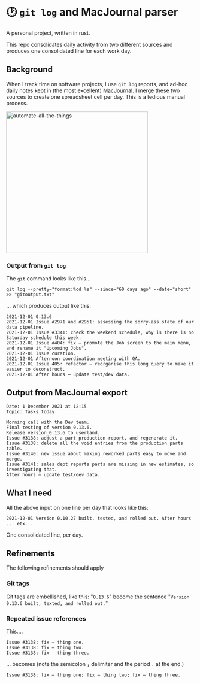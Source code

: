 # 🕑 `git log` and MacJournal parser

A personal project, written in rust.

This repo consolidates daily activity from two different sources and produces one consolidated line for each work day.

## Background

When I track time on software projects, I use `git log` reports, and ad-hoc daily notes kept in (the most excellent) [MacJournal](https://danschimpf.com/). I merge these two sources to create one spreadsheet cell per day. This is a tedious manual process.

<img width="378" alt="automate-all-the-things" src="https://user-images.githubusercontent.com/80144/145323062-b6fadc17-34ff-4369-baea-de9420f9f288.png">


### Output from `git log`

The `git` command looks like this...

```
git log --pretty="format:%cd %s" --since="60 days ago" --date="short" >> "gitoutput.txt"
```
... which produces output like this:

```
2021-12-01 0.13.6
2021-12-01 Issue #2971 and #2951: assessing the sorry-ass state of our data pipeline.
2021-12-01 Issue #3341: check the weekend schedule, why is there is no Saturday schedule this week.
2021-12-01 Issue #404: fix — promote the Job screen to the main menu, and rename it "Upcoming Jobs".
2021-12-01 Issue curation.
2021-12-01 Afternoon coordination meeting with QA.
2021-12-01 Issue 405: refactor — reorganise this long query to make it easier to deconstruct.
2021-12-01 After hours — update test/dev data.
```
## Output from MacJournal export

```
Date: 1 December 2021 at 12:15
Topic: Tasks today

Morning call with the Dev team.
Final testing of version 0.13.6.
Release version 0.13.6 to userland.
Issue #3138: adjust a part production report, and regenerate it.
Issue #3138: delete all the void entries from the production parts table.
Issue #3140: new issue about making reworked parts easy to move and merge.
Issue #3141: sales dept reports parts are missing in new estimates, so investigating that.
After hours — update test/dev data. 
```

## What I need

All the above input on one line per day that looks like this:

```
2021-12-01 Version 0.10.27 built, tested, and rolled out. After hours ... etx...
```
One consolidated line, per day.

## Refinements

The following refinements should apply

### Git tags

Git tags are embellished, like this: "`0.13.6`" become the sentence "`Version 0.13.6 built, texted, and rolled out.`"

### Repeated issue references

This....
```
Issue #3138: fix — thing one.
Issue #3138: fix — thing two.
Issue #3138: fix — thing three.
```

... becomes (note the semicolon `;` delimiter and the period `.` at the end.)

```
Issue #3138: fix — thing one; fix — thing two; fix — thing three.
```
